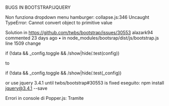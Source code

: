 BUGS IN BOOTSTRAP/JQUERY

Non funziona dropdown menu hamburger:
collapse.js:346 Uncaught TypeError: Cannot convert object to primitive value

Solution in https://github.com/twbs/bootstrap/issues/30553
alazark94 commented 23 days ago • 
in node_modules/bootsrap/dist/js/bootstrap.js line 1509 change

if (!data && _config.toggle && /show|hide/.test(config))

to

if (!data && _config.toggle && /show|hide/.test(_config))

or use jquery 3.4.1 until twbs/bootstrap#30553 is fixed
eseguito:
npm install jquery@3.4.1 --save

Errori in console di Popper.js:
Tramite <script> bisogna caricare il file nella cartella dist/umd/popper.min.js